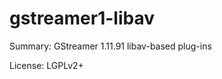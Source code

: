 #           gstreamer1-libav
 
Summary:        GStreamer 1.11.91 libav-based plug-ins
  
License:        LGPLv2+
 
